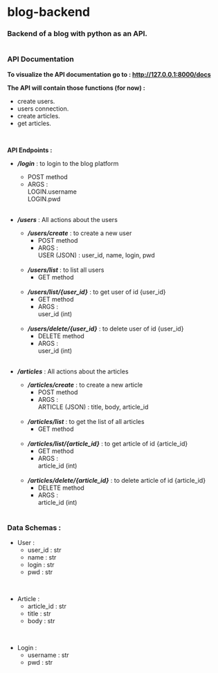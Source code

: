 # blog-backend

### Backend of a blog with python as an API.   
#

### **API Documentation**

**To visualize the API documentation go to : http://127.0.0.1:8000/docs**

**The API will contain those functions (for now) :**   
- create users.
- users connection.
- create articles.
- get articles.

<br>

**API Endpoints :**

- **_/login_** : to login to the blog platform  
    - POST method   
    - ARGS :  
        LOGIN.username  
        LOGIN.pwd  
    <br>

- **_/users_**  : All actions about the users  
  
    - **_/users/create_** : to create a new user  
        - POST method  
        - ARGS :  
            USER (JSON) : user_id, name, login, pwd  
    <br>

    - **_/users/list_** : to list all users  
        - GET method  
    <br>

    - **_/users/list/{user_id}_** : to get user of id {user_id}  
        - GET method  
        - ARGS :  
            user_id (int)  
    <br>

    - **_/users/delete/{user_id}_** : to delete user of id {user_id}  
        - DELETE method  
        - ARGS :  
            user_id (int)  
    <br>

- **_/articles_** : All actions about the articles  
  
    - **_/articles/create_** : to create a new article  
        - POST method  
        - ARGS :  
            ARTICLE (JSON) : title, body, article_id  
    <br>

    - **_/articles/list_** : to get the list of all articles  
        - GET method  
    <br>

    - **_/articles/list/{article_id}_** : to get article of id {article_id}  
        - GET method  
        - ARGS :  
            article_id (int)  
    <br>

    - **_/articles/delete/{article_id}_** : to delete article of id {article_id}  
        - DELETE method  
        - ARGS :  
            article_id (int)
    <br>

### **Data Schemas :**

- User :  
    - user_id : str  
    - name : str  
    - login : str  
    - pwd : str  
<br>

- Article :  
    - article_id : str  
    - title : str  
    - body : str  
<br>

- Login :  
    - username : str  
    - pwd : str  
